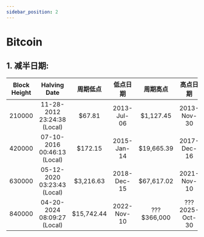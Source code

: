 ```yaml
---
sidebar_position: 2
---
```


# Bitcoin

## 1. 减半日期: 

| Block Height    |   Halving Date            |  周期低点    |    低点日期 | 周期高点    | 高点日期 |  
|:---------------------:|:-------------------:|:-----------:|:-----------:|:----------:|:-------:|
|  210000  |  11-28-2012 23:24:38 (Local)     |   $67.81    | 2013-Jul-06 |  $1,127.45  | 2013-Nov-30 |
|  420000 | 07-10-2016 00:46:13 (Local)       |  $172.15    | 2015-Jan-14 |  $19,665.39 | 2017-Dec-16 |
|  630000 | 05-12-2020 03:23:43 (Local)       | $3,216.63   | 2018-Dec-15 |  $67,617.02 | 2021-Nov-10 |
|  840000 | 04-20-2024 08:09:27 (Local)       | $15,742.44  | 2022-Nov-10 | ??? $366,000 | ??? 2025-Oct-30 |

